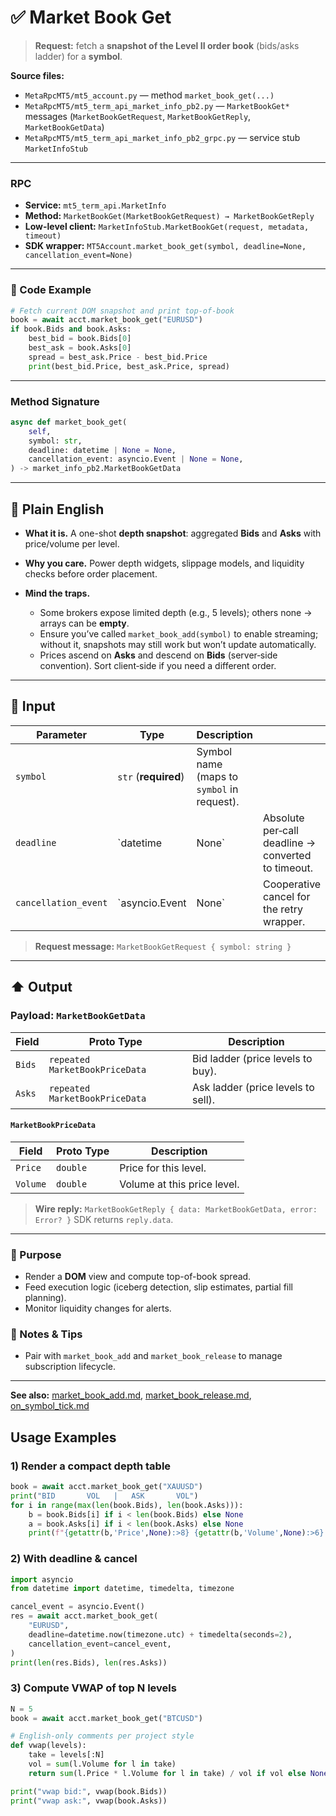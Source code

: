 # ✅ Market Book Get

> **Request:** fetch a **snapshot of the Level II order book** (bids/asks ladder) for a **symbol**.

**Source files:**

* `MetaRpcMT5/mt5_account.py` — method `market_book_get(...)`
* `MetaRpcMT5/mt5_term_api_market_info_pb2.py` — `MarketBookGet*` messages (`MarketBookGetRequest`, `MarketBookGetReply`, `MarketBookGetData`)
* `MetaRpcMT5/mt5_term_api_market_info_pb2_grpc.py` — service stub `MarketInfoStub`

---

### RPC

* **Service:** `mt5_term_api.MarketInfo`
* **Method:** `MarketBookGet(MarketBookGetRequest) → MarketBookGetReply`
* **Low-level client:** `MarketInfoStub.MarketBookGet(request, metadata, timeout)`
* **SDK wrapper:** `MT5Account.market_book_get(symbol, deadline=None, cancellation_event=None)`

---

### 🔗 Code Example

```python
# Fetch current DOM snapshot and print top-of-book
book = await acct.market_book_get("EURUSD")
if book.Bids and book.Asks:
    best_bid = book.Bids[0]
    best_ask = book.Asks[0]
    spread = best_ask.Price - best_bid.Price
    print(best_bid.Price, best_ask.Price, spread)
```

---

### Method Signature

```python
async def market_book_get(
    self,
    symbol: str,
    deadline: datetime | None = None,
    cancellation_event: asyncio.Event | None = None,
) -> market_info_pb2.MarketBookGetData
```

---

## 💬 Plain English

* **What it is.** A one-shot **depth snapshot**: aggregated **Bids** and **Asks** with price/volume per level.
* **Why you care.** Power depth widgets, slippage models, and liquidity checks before order placement.
* **Mind the traps.**

  * Some brokers expose limited depth (e.g., 5 levels); others none → arrays can be **empty**.
  * Ensure you’ve called `market_book_add(symbol)` to enable streaming; without it, snapshots may still work but won’t update automatically.
  * Prices ascend on **Asks** and descend on **Bids** (server‑side convention). Sort client‑side if you need a different order.

---

## 🔽 Input

| Parameter            | Type                 | Description                                |                                                    |   |
| -------------------- | -------------------- | ------------------------------------------ | -------------------------------------------------- | - |
| `symbol`             | `str` (**required**) | Symbol name (maps to `symbol` in request). |                                                    |   |
| `deadline`           | \`datetime           | None\`                                     | Absolute per‑call deadline → converted to timeout. |   |
| `cancellation_event` | \`asyncio.Event      | None\`                                     | Cooperative cancel for the retry wrapper.          |   |

> **Request message:** `MarketBookGetRequest { symbol: string }`

---

## ⬆️ Output

### Payload: `MarketBookGetData`

| Field  | Proto Type                     | Description                        |
| ------ | ------------------------------ | ---------------------------------- |
| `Bids` | `repeated MarketBookPriceData` | Bid ladder (price levels to buy).  |
| `Asks` | `repeated MarketBookPriceData` | Ask ladder (price levels to sell). |

#### `MarketBookPriceData`

| Field    | Proto Type | Description                 |
| -------- | ---------- | --------------------------- |
| `Price`  | `double`   | Price for this level.       |
| `Volume` | `double`   | Volume at this price level. |

> **Wire reply:** `MarketBookGetReply { data: MarketBookGetData, error: Error? }`
> SDK returns `reply.data`.

---

### 🎯 Purpose

* Render a **DOM** view and compute top-of-book spread.
* Feed execution logic (iceberg detection, slip estimates, partial fill planning).
* Monitor liquidity changes for alerts.

### 🧩 Notes & Tips

* Pair with `market_book_add` and `market_book_release` to manage subscription lifecycle.

---

**See also:** [market\_book\_add.md](./market_book_add.md), [market\_book\_release.md](./market_book_release.md), [on\_symbol\_tick.md](../Subscriptions_Streaming/on_symbol_tick.md)


## Usage Examples

### 1) Render a compact depth table

```python
book = await acct.market_book_get("XAUUSD")
print("BID       VOL   |   ASK       VOL")
for i in range(max(len(book.Bids), len(book.Asks))):
    b = book.Bids[i] if i < len(book.Bids) else None
    a = book.Asks[i] if i < len(book.Asks) else None
    print(f"{getattr(b,'Price',None):>8} {getattr(b,'Volume',None):>6} | {getattr(a,'Price',None):>8} {getattr(a,'Volume',None):>6}")
```

### 2) With deadline & cancel

```python
import asyncio
from datetime import datetime, timedelta, timezone

cancel_event = asyncio.Event()
res = await acct.market_book_get(
    "EURUSD",
    deadline=datetime.now(timezone.utc) + timedelta(seconds=2),
    cancellation_event=cancel_event,
)
print(len(res.Bids), len(res.Asks))
```

### 3) Compute VWAP of top N levels

```python
N = 5
book = await acct.market_book_get("BTCUSD")

# English-only comments per project style
def vwap(levels):
    take = levels[:N]
    vol = sum(l.Volume for l in take)
    return sum(l.Price * l.Volume for l in take) / vol if vol else None

print("vwap bid:", vwap(book.Bids))
print("vwap ask:", vwap(book.Asks))
```
